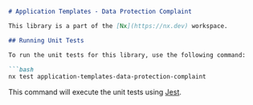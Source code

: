 ```markdown
# Application Templates - Data Protection Complaint

This library is a part of the [Nx](https://nx.dev) workspace.

## Running Unit Tests

To run the unit tests for this library, use the following command:

```bash
nx test application-templates-data-protection-complaint
```

This command will execute the unit tests using [Jest](https://jestjs.io).
```